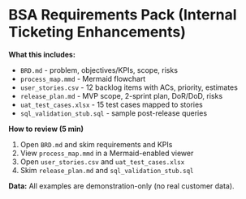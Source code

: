 # BSA Requirements Pack (Internal Ticketing Enhancements)

**What this includes:**
- `BRD.md` - problem, objectives/KPIs, scope, risks
- `process_map.mmd` - Mermaid flowchart
- `user_stories.csv` - 12 backlog items with ACs, priority, estimates
- `release_plan.md` - MVP scope, 2-sprint plan, DoR/DoD, risks
- `uat_test_cases.xlsx` - 15 test cases mapped to stories
- `sql_validation_stub.sql` - sample post-release queries

**How to review (5 min)**
1. Open `BRD.md` and skim requirements and KPIs
2. View `process_map.mmd` in a Mermaid-enabled viewer
3. Open `user_stories.csv` and `uat_test_cases.xlsx`
4. Skim `release_plan.md` and `sql_validation_stub.sql`

**Data:** All examples are demonstration-only (no real customer data).
